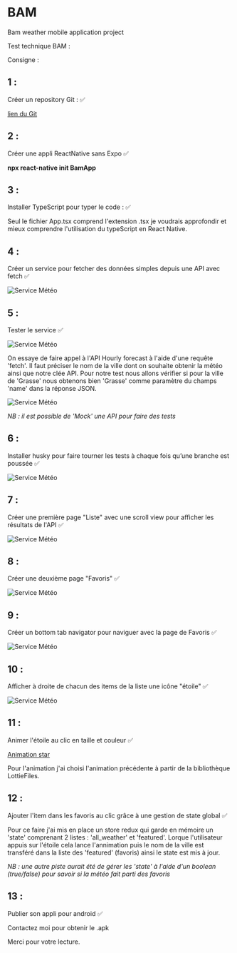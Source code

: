 # BAM
Bam weather mobile application project

Test technique BAM : 



Consigne : 

## 1 : 

Créer un repository Git : :white_check_mark:

[lien du Git](https://github.com/jerem06/BAM/)

## 2 : 

Créer une appli ReactNative sans Expo :white_check_mark:

**npx react-native init BamApp**

## 3 : 

Installer TypeScript pour typer le code : :white_check_mark:

Seul le fichier App.tsx comprend l'extension .tsx je voudrais approfondir et mieux comprendre l'utilisation du typeScript en React Native. 

## 4 : 

Créer un service pour fetcher des données simples depuis une API avec fetch  :white_check_mark:

![Service Météo](https://github.com/jerem06/BAM/blob/main/src/assets/img/api.png)

## 5 :

Tester le service :white_check_mark:

![Service Météo](https://github.com/jerem06/BAM/blob/main/src/assets/img/test2.png)

On essaye de faire appel à l'API Hourly forecast à l'aide d'une requête 'fetch'. Il faut préciser le nom de la ville dont on souhaite obtenir la météo ainsi que notre clée API. Pour notre test nous allons vérifier si pour la ville de 'Grasse' nous obtenons bien 'Grasse' comme paramètre du champs 'name' dans la réponse JSON. 

![Service Météo](https://github.com/jerem06/BAM/blob/main/src/assets/img/test.png)

*NB : il est possible de 'Mock' une API pour faire des tests*

## 6 : 

Installer husky pour faire tourner les tests à chaque fois qu’une branche est poussée :white_check_mark:

![Service Météo](https://github.com/jerem06/BAM/blob/main/src/assets/img/husky.png)


## 7 : 

Créer une première page "Liste" avec une scroll view pour afficher les résultats de l'API :white_check_mark:

![Service Météo](https://github.com/jerem06/BAM/blob/main/src/assets/img/list.png)

## 8 : 

Créer une deuxième page "Favoris" :white_check_mark:

![Service Météo](https://github.com/jerem06/BAM/blob/main/src/assets/img/fav.png)


## 9 :

Créer un bottom tab navigator pour naviguer avec la page de Favoris :white_check_mark:

![Service Météo](https://github.com/jerem06/BAM/blob/main/src/assets/img/bottom.png)


## 10 : 

Afficher à droite de chacun des items de la liste une icône "étoile" :white_check_mark:

![Service Météo](https://github.com/jerem06/BAM/blob/main/src/assets/img/star.png)


## 11 : 

Animer l'étoile au clic en taille et couleur :white_check_mark:

[Animation star](https://lottiefiles.com/70592-star)

Pour l'animation j'ai choisi l'animation précédente à partir de la bibliothèque LottieFiles. 

## 12 : 

Ajouter l'item dans les favoris au clic grâce à une gestion de state global :white_check_mark:

Pour ce faire j'ai mis en place un store redux qui garde en mémoire un 'state' comprenant 2 listes : 'all_weather' et 'featured'. Lorque l'utilisateur appuis sur l'étoile cela lance l'annimation puis le nom de la ville est transféré dans la liste des 'featured' (favoris) ainsi le state est mis à jour. 

*NB : une autre piste aurait été de gérer les 'state' à l'aide d'un boolean (true/false) pour savoir si la météo fait parti des favoris*

## 13 : 

Publier son appli pour android :white_check_mark:

Contactez moi pour obtenir le .apk


Merci pour votre lecture.

